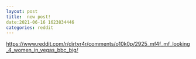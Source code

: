```yaml
--- 
layout: post 
title:  new post! 
date:2021-06-16 1623834446 
categories: reddit 
--- 
```

https://www.reddit.com/r/dirtyr4r/comments/o10k0p/2925_mf4f_mf_looking_4_women_in_vegas_bbc_big/